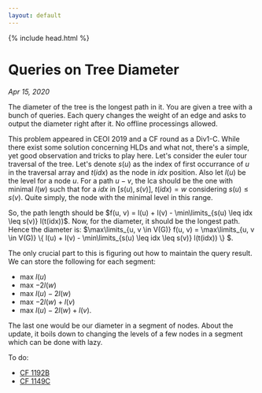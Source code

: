 ```yaml
---
layout: default
---
```


{% include head.html %}

# Queries on Tree Diameter
_Apr 15, 2020_

The diameter of the tree is the longest path in it. You are given a tree with a bunch of queries. Each query changes the weight of an edge and asks to output the diameter right after it. No offline processings allowed.

This problem appeared in CEOI 2019 and a CF round as a Div1-C. While there exist some solution concerning HLDs and what not, there's a simple, yet good observation and tricks to play here. Let's consider the euler tour traversal of the tree. Let's denote $s(u)$ as the index of first occurrance of $u$ in the traversal array and $t(idx)$ as the node in $idx$ position. Also let $l(u)$ be the level for a node $u$. For a path $u - v$, the lca should be the one with minimal $l(w)$ such that for a $idx$ in $[s(u), s(v)]$, $t(idx) = w$ considering $s(u) \leq s(v)$. Quite simply, the node with the minimal level in this range.

So, the path length should be $f(u, v) = l(u) + l(v) - \min\limits_{s(u) \leq idx \leq s(v)} l(t(idx))$. Now, for the diameter, it should be the longest path. Hence the diameter is: $\max\limits_{u, v \in V(G)} f(u, v) = \max\limits_{u, v \in V(G)} \\{ l(u) + l(v) - \min\limits_{s(u) \leq idx \leq s(v)} l(t(idx)) \\} $.

The only crucial part to this is figuring out how to maintain the query result. We can store the following for each segment:
- max $l(u)$
- max $-2 l(w)$
- max $l(u) - 2l(w)$
- max $-2l(w) + l(v)$
- max $l(u) - 2l(w) + l(v)$.

The last one would be our diameter in a segment of nodes. About the update, it boils down to changing the levels of a few nodes in a segment which can be done with lazy.

To do:
+ [CF 1192B](http://codeforces.com/contest/1192/problem/B)
+ [CF 1149C](https://codeforces.com/contest/1149/problem/C)
